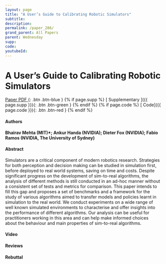 ```yaml
---
layout: page
title: "A User’s Guide to Calibrating Robotic Simulators"
subtitle: 
description:
permalink: /paper_286/
grand_parent: All Papers
parent: Wednesday
supp: 
code: 
youtubeId: 
---
```


# A User’s Guide to Calibrating Robotic Simulators

[<i class="fa fa-file-text-o" aria-hidden="true"></i> Paper PDF ](https://drive.google.com/file/d/1eJsyn0F3XKs4lSAGr1qsGz79oPqS-SEz/view){: .btn .btn-blue } {% if page.supp %} [<i class="fa fa-file-text-o" aria-hidden="true"></i> Supplementary ]({{ page.supp }}){: .btn .btn-green } {% endif %} {% if page.code %} [<i class="fa fa-github" aria-hidden="true"></i> Code]({{ page.code }}){: .btn .btn-red }
{% endif %}

#### Authors
**Bhairav Mehta (MIT)*; Ankur Handa (NVIDIA); Dieter Fox (NVIDIA); Fabio Ramos (NVIDIA, The University of Sydney)**

#### Abstract
Simulators are a critical component of modern robotics research. Strategies for both perception and decision making can be studied in simulation first, before deployed to real world systems, saving on time and costs. Despite significant progress on the development of sim-to-real algorithms, the analysis of  different methods is still conducted in an ad-hoc manner without a consistent set of tests and metrics for comparison. This paper intends to fill this gap and proposes a set of benchmarks and a framework for the study of various algorithms aimed to transfer models and policies learnt in simulation to the real world. We conduct experiments on a wide range of well known simulated environments to characterise and offer insights into the performance of different algorithms. Our analysis can be useful for practitioners working in this area and can help make informed choices about the behaviour and main properties of sim-to-real algorithms. 

#### Video 

#### Reviews

#### Rebuttal
